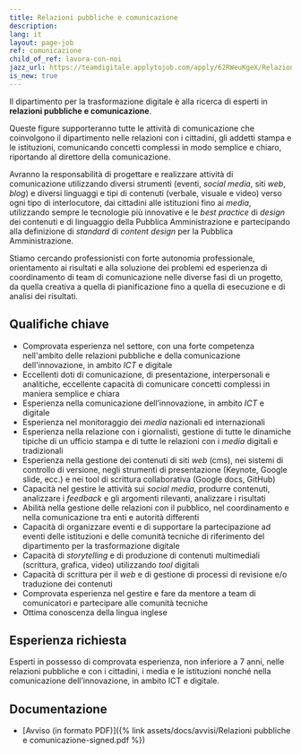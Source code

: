 ```yaml
---
title: Relazioni pubbliche e comunicazione
description:
lang: it
layout: page-job
ref: comunicazione
child_of_ref: lavora-con-noi
jazz_url: https://teamdigitale.applytojob.com/apply/62RWeuKgeX/Relazioni-Pubbliche-E-Comunicazione.html
is_new: true
---
```


Il dipartimento per la trasformazione digitale è alla ricerca di
esperti in **relazioni pubbliche e comunicazione**.

Queste figure supporteranno tutte le attività di comunicazione che
coinvolgono il dipartimento nelle relazioni con i cittadini, gli addetti
stampa e le istituzioni, comunicando concetti complessi in modo semplice
e chiaro, riportando al direttore della comunicazione.

Avranno la responsabilità di progettare e realizzare attività di
comunicazione utilizzando diversi strumenti (eventi, *social media*,
siti *web*, *blog*) e diversi linguaggi e tipi di contenuti (verbale,
visuale e video) verso ogni tipo di interlocutore, dai cittadini alle
istituzioni fino ai *media*, utilizzando sempre le tecnologie più
innovative e le *best practice* di *design* dei contenuti e di
linguaggio della Pubblica Amministrazione e partecipando alla
definizione di *standard* di *content design* per la Pubblica
Amministrazione.

Stiamo cercando professionisti con forte autonomia professionale,
orientamento ai risultati e alla soluzione dei problemi ed esperienza di
coordinamento di team di comunicazione nelle diverse fasi di un
progetto, da quella creativa a quella di pianificazione fino a quella di
esecuzione e di analisi dei risultati.

## Qualifiche chiave

-   Comprovata esperienza nel settore, con una forte competenza
    nell'ambito delle relazioni pubbliche e della comunicazione
    dell'innovazione, in ambito *ICT* e digitale
-   Eccellenti doti di comunicazione, di presentazione, interpersonali e
    analitiche, eccellente capacità di comunicare concetti complessi in
    maniera semplice e chiara
-   Esperienza nella comunicazione dell’innovazione, in ambito *ICT* e
    digitale
-   Esperienza nel monitoraggio dei *media* nazionali ed internazionali
-   Esperienza nella relazione con i giornalisti, gestione di tutte le
    dinamiche tipiche di un ufficio stampa e di tutte le relazioni con i
    *media* digitali e tradizionali
-   Esperienza nella gestione dei contenuti di siti *web* (cms), nei
    sistemi di controllo di versione, negli strumenti di presentazione
    (Keynote, Google slide, ecc.) e nei tool di scrittura collaborativa
    (Google docs, GitHub)
-   Capacità nel gestire le attività sui *social media*, produrre
    contenuti, analizzare i *feedback* e gli argomenti rilevanti,
    analizzare i risultati
-   Abilità nella gestione delle relazioni con il pubblico, nel
    coordinamento e nella comunicazione tra enti e autorità differenti
-   Capacità di organizzare eventi e di supportare la partecipazione ad
    eventi delle istituzioni e delle comunità tecniche di riferimento
    del dipartimento per la trasformazione digitale
-   Capacità di *storytelling* e di produzione di contenuti multimediali
    (scrittura, grafica, video) utilizzando *tool* digitali
-   Capacità di scrittura per il *web* e di gestione di processi di
    revisione e/o traduzione dei contenuti
-   Comprovata esperienza nel gestire e fare da mentore a team di
    comunicatori e partecipare alle comunità tecniche
-   Ottima conoscenza della lingua inglese

## Esperienza richiesta

Esperti in possesso di comprovata esperienza, non inferiore a 7 anni, nelle relazioni pubbliche
e con i cittadini, i media e le istituzioni nonché nella comunicazione dell’innovazione, in
ambito ICT e digitale.

## Documentazione

- [Avviso (in formato PDF)]({% link assets/docs/avvisi/Relazioni pubbliche e comunicazione-signed.pdf %})


